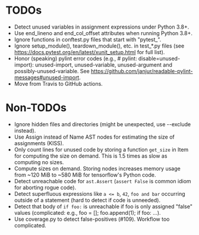 # TODOs

* Detect unused variables in assignment expressions under Python 3.8+.
* Use end_lineno and end_col_offset attributes when running Python
  3.8+.
* Ignore functions in conftest.py files that start with "pytest_".
* Ignore setup_module(), teardown_module(), etc. in test_*.py files
  (see https://docs.pytest.org/en/latest/xunit_setup.html for full list).
* Honor (speaking) pylint error codes (e.g., # pylint:
  disable=unused-import): unused-import, unused-variable, unused-argument
  and possibly-unused-variable. See
  https://github.com/janjur/readable-pylint-messages#unused-import.
* Move from Travis to GitHub actions.

# Non-TODOs

* Ignore hidden files and directories (might be unexpected, use
  --exclude instead).
* Use Assign instead of Name AST nodes for estimating the size of
  assignments (KISS).
* Only count lines for unused code by storing a function `get_size` in
  Item for computing the size on demand. This is 1.5 times as slow as
  computing no sizes.
* Compute sizes on demand. Storing nodes increases memory usage from
  ~120 MiB to ~580 MiB for tensorflow's Python code.
* Detect unreachable code for `ast.Assert` (`assert False` is common
  idiom for aborting rogue code).
* Detect superfluous expressions like `a <= b`, `42`, `foo and bar`
  occurring outside of a statement (hard to detect if code is
  unneeded).
* Detect that body of `if foo:` is unreachable if foo is only assigned
  "false" values (complicated: e.g., foo = \[\]; foo.append(1); if
  foo: ...).
* Use coverage.py to detect false-positives (\#109). Workflow too
  complicated.
